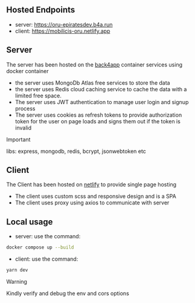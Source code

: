 ## Hosted Endpoints

- server: https://oru-epiratesdev.b4a.run
- client: https://mobilicis-oru.netlify.app

## Server

The server has been hosted on the [back4app](https://containers.back4app.com) container services using docker container

- the server uses MongoDb Atlas free services to store the data
- the server uses Redis cloud caching service to cache the data with a limited free space.
- The server uses JWT authentication to manage user login and signup process
- The server uses cookies as refresh tokens to provide authorization token for the user on page loads and signs them out if the token is invalid

> [!important]
> libs: express, mongodb, redis, bcrypt, jsonwebtoken etc

## Client

The Client has been hosted on [netlify](https://www.netlify.com/) to provide single page hosting

- The client uses custom scss and responsive design and is a SPA
- The client uses proxy using axios to communicate with server

## Local usage

- server: use the command:

```bash
docker compose up --build
```

- client: use the command:

```bash
yarn dev
```

> [!warning]
> Kindly verify and debug the env and cors options
